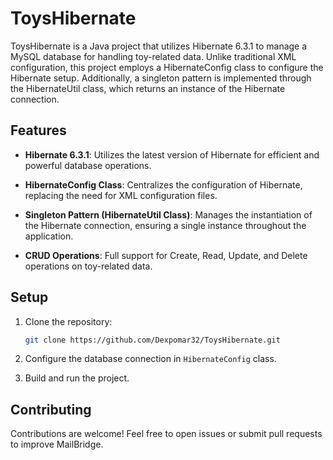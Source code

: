 # ToysHibernate

ToysHibernate is a Java project that utilizes Hibernate 6.3.1 to manage a MySQL database for handling toy-related data. Unlike traditional XML configuration, this project employs a HibernateConfig class to configure the Hibernate setup. Additionally, a singleton pattern is implemented through the HibernateUtil class, which returns an instance of the Hibernate connection.

## Features

- **Hibernate 6.3.1**: Utilizes the latest version of Hibernate for efficient and powerful database operations.

- **HibernateConfig Class**: Centralizes the configuration of Hibernate, replacing the need for XML configuration files.

- **Singleton Pattern (HibernateUtil Class)**: Manages the instantiation of the Hibernate connection, ensuring a single instance throughout the application.

- **CRUD Operations**: Full support for Create, Read, Update, and Delete operations on toy-related data.

## Setup

1. Clone the repository:

    ```bash
    git clone https://github.com/Dexpomar32/ToysHibernate.git
    ```

2. Configure the database connection in `HibernateConfig` class.

3. Build and run the project.

## Contributing

Contributions are welcome! Feel free to open issues or submit pull requests to improve MailBridge.
